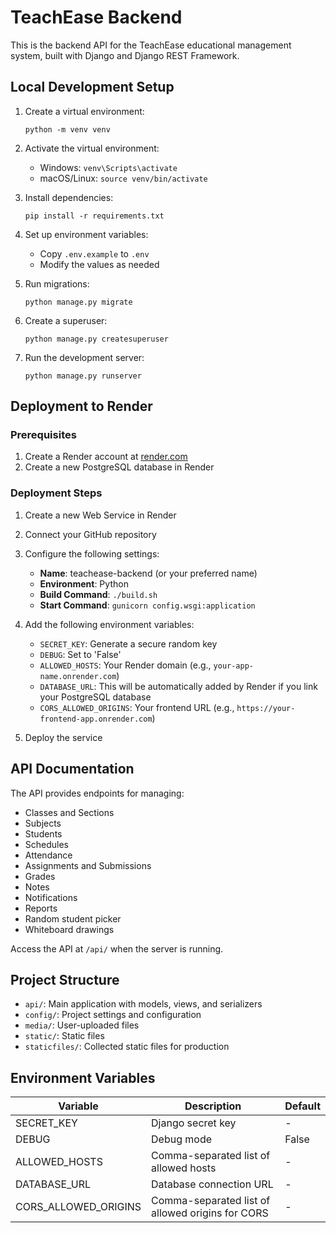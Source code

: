 # TeachEase Backend

This is the backend API for the TeachEase educational management system, built with Django and Django REST Framework.

## Local Development Setup

1. Create a virtual environment:
   ```
   python -m venv venv
   ```

2. Activate the virtual environment:
   - Windows: `venv\Scripts\activate`
   - macOS/Linux: `source venv/bin/activate`

3. Install dependencies:
   ```
   pip install -r requirements.txt
   ```

4. Set up environment variables:
   - Copy `.env.example` to `.env`
   - Modify the values as needed

5. Run migrations:
   ```
   python manage.py migrate
   ```

6. Create a superuser:
   ```
   python manage.py createsuperuser
   ```

7. Run the development server:
   ```
   python manage.py runserver
   ```

## Deployment to Render

### Prerequisites

1. Create a Render account at [render.com](https://render.com)
2. Create a new PostgreSQL database in Render

### Deployment Steps

1. Create a new Web Service in Render
2. Connect your GitHub repository
3. Configure the following settings:
   - **Name**: teachease-backend (or your preferred name)
   - **Environment**: Python
   - **Build Command**: `./build.sh`
   - **Start Command**: `gunicorn config.wsgi:application`

4. Add the following environment variables:
   - `SECRET_KEY`: Generate a secure random key
   - `DEBUG`: Set to 'False'
   - `ALLOWED_HOSTS`: Your Render domain (e.g., `your-app-name.onrender.com`)
   - `DATABASE_URL`: This will be automatically added by Render if you link your PostgreSQL database
   - `CORS_ALLOWED_ORIGINS`: Your frontend URL (e.g., `https://your-frontend-app.onrender.com`)

5. Deploy the service

## API Documentation

The API provides endpoints for managing:

- Classes and Sections
- Subjects
- Students
- Schedules
- Attendance
- Assignments and Submissions
- Grades
- Notes
- Notifications
- Reports
- Random student picker
- Whiteboard drawings

Access the API at `/api/` when the server is running.

## Project Structure

- `api/`: Main application with models, views, and serializers
- `config/`: Project settings and configuration
- `media/`: User-uploaded files
- `static/`: Static files
- `staticfiles/`: Collected static files for production

## Environment Variables

| Variable | Description | Default |
|----------|-------------|---------|
| SECRET_KEY | Django secret key | - |
| DEBUG | Debug mode | False |
| ALLOWED_HOSTS | Comma-separated list of allowed hosts | - |
| DATABASE_URL | Database connection URL | - |
| CORS_ALLOWED_ORIGINS | Comma-separated list of allowed origins for CORS | - |
